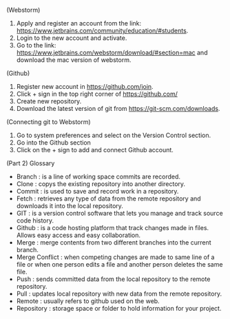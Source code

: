 (Webstorm)
  1) Apply and register an account from the link: https://www.jetbrains.com/community/education/#students.
  2) Login to the new account and activate.
  3) Go to the link: https://www.jetbrains.com/webstorm/download/#section=mac and download the mac version of webstorm.

(Github)
  1) Register new account in https://github.com/join.
  2) Click + sign in the top right corner of https://github.com/
  3) Create new repository.
  4) Download the latest version of git from https://git-scm.com/downloads.

(Connecting git to Webstorm)
  1) Go to system preferences and select on the Version Control section.
  2) Go into the Github section
  3) Click on the + sign to add and connect Github account. 
 
 (Part 2) Glossary
  - Branch : is a line of working space commits are recorded.
  - Clone : copys the existing repository into another directory.
  - Commit : is used to save and record work in a repository.
  - Fetch : retrieves any type of data from the remote repository and downloads it into the local repository. 
  - GIT : is a version control software that lets you manage and track source code history.
  - Github : is a code hosting platform that track changes made in files. Allows easy access and easy collaboration.
  - Merge : merge contents from two different branches into the current branch.
  - Merge Conflict : when competing changes are made to same line of a file or when one person edits a file and another person deletes the same file. 
  - Push : sends committed data from the local repository to the remote repository.
  - Pull : updates local repository with new data from the remote repository.
  - Remote : usually refers to github used on the web.
  - Repository : storage space or folder to hold information for your project.
